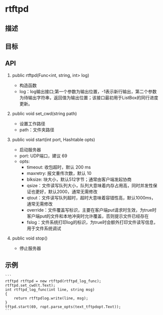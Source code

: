 # rtftpd

## 描述

## 目标

## API
1. public rtftpd(Func<int, string, int> log)
    - 构造函数
    - log：log输出接口;第一个参数为输出位置，-1表示新行输出，第二个参数为待输出字符串，返回值为输出位置；该接口最初用于ListBox的同行进度更新。

2. public void set_cwd(string path)
    - 设置工作路径
    - path：文件夹路径

3. public void start(int port, Hashtable opts)
    - 启动服务器
    - port: UDP端口，建议 69
    - opts:
        - timeout: 收包超时，默认 200 ms
        - maxretry: 报文重传次数，默认 10
        - blksize: 块大小，默认512字节；通常由客户端发起协商
        - qsize：文件读写队列大小，队列大意味着内存占用高，同时并发性保证也更好，默认2000，通常无需修改
        - qtout：文件读写队列超时，超时大意味着容错性高，默认1000ms，通常无需修改
        - override：文件覆盖写标识，主要在客户端put请求时生效，为true时客户端put的文件和本地冲突时允许覆盖，否则提示文件已经存在
        - fslog：文件系统打印log的标识，为true时会额外打印文件读写信息，用于文件系统调试

4. public void stop()  
    - 停止服务器

## 示例
    ```
    rtftpd rtftpd = new rtftpd(rtftpd_log_func);
    rtftpd.set_cwd(t.Text);
    int rtftpd_log_func(int line, string msg)
    {
        return rtftpdlog.write(line, msg);
    }
    tftpd.start(69, ropt.parse_opts(text_tftpdopt.Text));
    ```